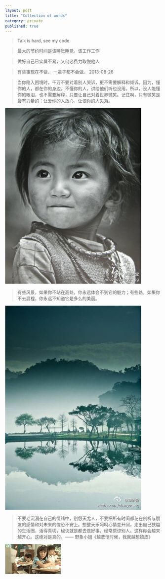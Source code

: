 ```yaml
---
layout: post
title: "Collection of words"
category: private
published: true
---
```


>Talk is hard, see my code

>最大的节约时间是该睡觉睡觉，该工作工作

>做好自己已实属不易，又何必费力取悦他人

>有些事现在不做， 一辈子都不会做。     2013-08-26

>当你陷入困境时，千万不要对着别人哭诉，更不需要解释和倾诉。因为，懂你的人，都在你的身边。不懂你的人，讲给他们听也没用。所以，没人能懂你的眼泪，也不需要解释，只要让自己对着世界微笑。记住啊，只有微笑是最有力量的：让爱你的人放心，让恨你的人失落。

![Hope](/image/collection/hope.jpg)

>有些风景，如果你不站在高处，你永远体会不到它的魅力；有些路，如果你不去启程，你永远不知道它是多么的美丽。

![path](/image/collection/beau.jpg)

>不要老沉溺在自己的情绪中，别怨天尤人，不要把所有时间都花在剖析与朋友的感情和对未来的惶恐不安上。想整天乐呵呵心情变开阔，走出自己狭隘的生活圈，活得真切，秘诀就是都去做好事，经常原谅别人。这样你会越来越开心。这绝对是真的。—— 野象小姐《越悲怆时候，我就越想嬉皮》

![hp](/image/collection/hp.gif)
